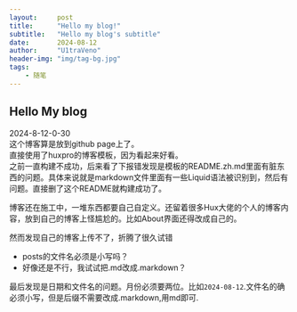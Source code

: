 ```yaml
---
layout:     post
title:      "Hello my blog!"
subtitle:   "Hello my blog's subtitle"
date:       2024-08-12
author:     "U1traVeno"
header-img: "img/tag-bg.jpg"
tags:
    - 随笔
---
```


## Hello My blog

2024-8-12-0-30  
这个博客算是放到github page上了。  
直接使用了huxpro的博客模板，因为看起来好看。  
之前一直构建不成功，后来看了下报错发现是模板的README.zh.md里面有脏东西的问题。具体来说就是markdown文件里面有一些Liquid语法被识别到，然后有问题。直接删了这个README就构建成功了。

博客还在施工中，一堆东西都要自己自定义。还留着很多Hux大佬的个人的博客内容，放到自己的博客上怪尴尬的。比如About界面还得改成自己的。  

然而发现自己的博客上传不了，折腾了很久试错

- posts的文件名必须是小写吗？
- 好像还是不行，我试试把.md改成.markdown？

最后发现是日期和文件名的问题。月份必须要两位。比如`2024-08-12`.文件名的确必须小写，但是后缀不需要改成.markdown,用md即可.  